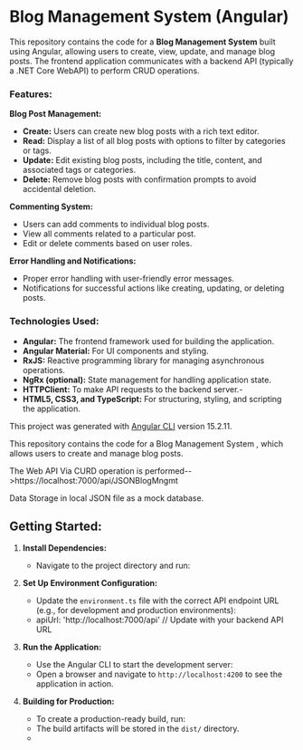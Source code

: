 # **Blog Management System (Angular)**

This repository contains the code for a **Blog Management System** built using Angular, allowing users to create, view, update, and manage blog posts. The frontend application communicates with a backend API (typically a .NET Core WebAPI) to perform CRUD operations.

### **Features:**

 **Blog Post Management:**
   - **Create:** Users can create new blog posts with a rich text editor.
   - **Read:** Display a list of all blog posts with options to filter by categories or tags.
   - **Update:** Edit existing blog posts, including the title, content, and associated tags or categories.
   - **Delete:** Remove blog posts with confirmation prompts to avoid accidental deletion.

 **Commenting System:**
   - Users can add comments to individual blog posts.
   - View all comments related to a particular post.
   - Edit or delete comments based on user roles.

 **Error Handling and Notifications:**
   - Proper error handling with user-friendly error messages.
   - Notifications for successful actions like creating, updating, or deleting posts.

### **Technologies Used:**

- **Angular:** The frontend framework used for building the application.
- **Angular Material:** For UI components and styling.
- **RxJS:** Reactive programming library for managing asynchronous operations.
- **NgRx (optional):** State management for handling application state.
- **HTTPClient:** To make API requests to the backend server.-
- **HTML5, CSS3, and TypeScript:** For structuring, styling, and scripting the application.

This project was generated with [Angular CLI](https://github.com/angular/angular-cli) version 15.2.11.


This repository contains the code for a Blog Management System , which allows users to create and manage blog posts.

The Web API Via CURD operation is performed-->https://localhost:7000/api/JSONBlogMngmt

Data Storage in local JSON file as a mock database.

## **Getting Started:**

1. **Install Dependencies:**
   - Navigate to the project directory and run:    

3. **Set Up Environment Configuration:**
   - Update the `environment.ts` file with the correct API endpoint URL (e.g., for development and production environments):
   - apiUrl: 'http://localhost:7000/api' // Update with your backend API URL   

4. **Run the Application:**
   - Use the Angular CLI to start the development server:     
   - Open a browser and navigate to `http://localhost:4200` to see the application in action.

5. **Building for Production:**
   - To create a production-ready build, run: 
   - The build artifacts will be stored in the `dist/` directory.
   - 


